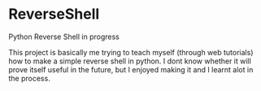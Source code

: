 # ReverseShell
Python Reverse Shell in progress

This project is basically me trying to teach myself (through web tutorials)
how to make a simple reverse shell in python. I dont know whether it will
prove itself useful in the future, but I enjoyed making it and I learnt alot
in the process.
